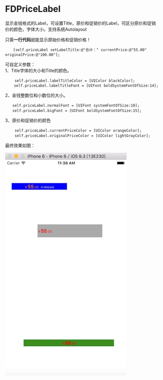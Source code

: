 # FDPriceLabel
显示金钱格式的Label，可设置Title，原价和促销价的Label，可区分原价和促销价的颜色，字体大小。支持系统Autolayout

只需<strong>一行代码</strong>就能显示原始价格和促销价格！
<pre><code> 　 [self.priceLabel setLabelTitle:@"合计：" currentPrice:@"55.00" originalPrice:@"100.00"];
</code></pre>

可自定义参数：  
1、Title字体的大小和Title的颜色。  
<pre><code>　　 self.priceLabel.labelTitleColor = [UIColor blackColor]; 
    self.priceLabel.labelTitleFont = [UIFont boldSystemFontOfSize:14];     
</code></pre>
2、金钱整数位和小数位的大小。  
<pre><code>　　self.priceLabel.normalFont = [UIFont systemFontOfSize:10];   
　　self.priceLabel.bigFont = [UIFont boldSystemFontOfSize:15];     
</code></pre>
 
3、原价和促销价的颜色  
<pre><code> 　　self.priceLabel.currentPriceColor = [UIColor orangeColor];   
　　 self.priceLabel.originalPriceColor = [UIColor lightGrayColor];  
</code></pre>


最终效果如图：

![最终效果图](https://raw.githubusercontent.com/dengbin9009/FDPriceLabel/master/资源图/效果图.jpeg)
